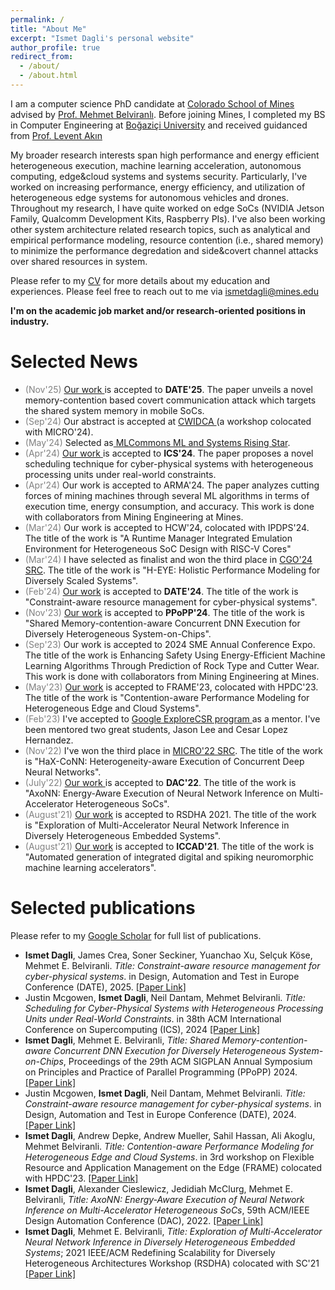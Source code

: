 ```yaml
---
permalink: /
title: "About Me"
excerpt: "Ismet Dagli's personal website"
author_profile: true
redirect_from: 
  - /about/
  - /about.html
---
```


I am a computer science PhD candidate at [Colorado School of Mines](https://cs.mines.edu/) advised by [Prof. Mehmet Belviranlı](https://mehmet.belviranli.com/). Before joining Mines, I completed my BS in Computer Engineering at [Boğaziçi University](https://www.cmpe.boun.edu.tr/) and received guidanced from [Prof. Levent Akın](https://www.cmpe.boun.edu.tr/~akin/)

My broader research interests span high performance and energy efficient heterogeneous execution, machine learning acceleration, autonomous computing, edge&cloud systems and systems security. Particularly, I've worked on increasing performance, energy efficiency, and utilization of heterogeneous edge systems for autonomous vehicles and drones. Throughout my research, I have quite worked on edge SoCs (NVIDIA Jetson Family, Qualcomm Development Kits, Raspberry PIs). I've also been working other system architecture related research topics, such as analytical and empirical performance modeling, resource contention (i.e., shared memory) to minimize the performance degredation and side&covert channel attacks over shared resources in system. 

Please refer to my <a href="https://ismetdagli.github.io/files/IsmetDagli.pdf" target="_blank">CV</a> for more details about my education and experiences. Please feel free to reach out to me via ismetdagli@mines.edu

**I'm on the academic job market and/or research-oriented positions in industry.**

Selected News
=====
* <span style="color:gray">(Nov'25)</span> <a href="https://arxiv.org/abs/2412.05228" target="_blank"> Our work </a> is accepted to <strong>DATE'25</strong>. The paper unveils a novel memory-contention based covert communication attack which targets the shared system memory in mobile SoCs.
* <span style="color:gray">(Sep'24)</span> Our abstract is accepted at <a href="https://www.colorado.edu/conference/cwwmca/" target="_blank"> CWIDCA </a> (a workshop colocated with MICRO'24). 
* <span style="color:gray">(May'24)</span> Selected as<a href="https://mlcommons.org/about-us/programs/" target="_blank">  MLCommons ML and Systems Rising Star</a>. 
* <span style="color:gray">(Apr'24)</span> <a href="https://ismetdagli.github.io/files/ics24.pdf" target="_blank"> Our work </a> is accepted to <strong>ICS'24</strong>. The paper proposes a novel scheduling technique for cyber-physical systems with heterogeneous processing units under real-world constraints.
* <span style="color:gray">(Apr'24)</span> Our work is accepted to ARMA'24. The paper analyzes cutting forces of mining machines through several ML algorithms in terms of execution time, energy consumption, and accuracy. This work is done with collaborators from Mining Engineering at Mines.
* <span style="color:gray">(Mar'24)</span> Our work is accepted to HCW'24, colocated with IPDPS'24. The title of the work is "A Runtime Manager Integrated Emulation Environment for Heterogeneous SoC Design with RISC-V Cores"
* <span style="color:gray">(Mar'24)</span> I have selected as finalist and won the third place in <a href="https://conf.researchr.org/track/cgo-2024/cgo-2024-student-research-competition" target="_blank">CGO'24 SRC</a>. The title of the work is "H-EYE: Holistic Performance Modeling for Diversely Scaled Systems".
* <span style="color:gray">(Feb'24)</span> <a href="https://www.date-conference.com/programme#ASD05P" target="_blank"> Our work</a> is accepted to <strong>DATE'24</strong>. The title of the work is "Constraint-aware resource management for cyber-physical systems".
* <span style="color:gray">(Nov'23)</span> <a href="https://arxiv.org/pdf/2308.05869.pdf" target="_blank"> Our work</a> is accepted to <strong>PPoPP'24</strong>. The title of the work is "Shared Memory-contention-aware Concurrent DNN Execution for Diversely Heterogeneous System-on-Chips".
* <span style="color:gray">(Sep'23)</span> Our work is accepted to 2024 SME Annual Conference Expo. The title of the work is Enhancing Safety Using Energy-Efficient Machine Learning Algorithms Through Prediction of Rock Type and Cutter Wear. This work is done with collaborators from Mining Engineering at Mines.
* <span style="color:gray">(May'23)</span> <a href="https://ismetdagli.github.io/files/frame23.pdf" target="_blank"> Our work</a> is accepted to FRAME'23, colocated with HPDC'23. The title of the work is "Contention-aware Performance Modeling for Heterogeneous Edge and Cloud Systems".
* <span style="color:gray">(Feb'23)</span> I've accepted to <a href="https://research.google/outreach/explore-csr/" target="_blank"> Google ExploreCSR program </a> as a mentor. I've been mentored two great students, Jason Lee and Cesar Lopez Hernandez. 
* <span style="color:gray">(Nov'22)</span> I've won the third place in <a href="https://src.acm.org/winners/2023" target="_blank">MICRO'22 SRC</a>. The title of the work is "HaX-CoNN: Heterogeneity-aware Execution of Concurrent Deep Neural Networks".
* <span style="color:gray">(July'22)</span> <a href="https://ismetdagli.github.io/files/dac22.pdf" target="_blank"> Our work </a> is accepted to <strong>DAC'22</strong>. The title of the work is "AxoNN: Energy-Aware Execution of Neural Network Inference on Multi-Accelerator Heterogeneous SoCs".
* <span style="color:gray">(August'21)</span> <a href="https://ismetdagli.github.io/files/rsdha21.pdf" target="_blank">Our work</a> is accepted to  RSDHA 2021. The title of the work is "Exploration of Multi-Accelerator Neural Network Inference in Diversely Heterogeneous Embedded Systems".
* <span style="color:gray">(August'21)</span> <a href="https://ismetdagli.github.io/files/iccad21.pdf" target="_blank">Our work</a> is accepted to  <strong>ICCAD'21</strong>. The title of the work is "Automated generation of integrated digital and spiking neuromorphic machine learning accelerators".



Selected publications
=====
Please refer to my [Google Scholar](https://scholar.google.com/citations?user=x5wYzjkAAAAJ&hl=en) for full list of publications.
* **Ismet Dagli**, James Crea, Soner Seckiner, Yuanchao Xu, Selçuk Köse, Mehmet E. Belviranli. *Title: Constraint-aware resource management for cyber-physical systems*. in Design, Automation and Test in Europe Conference (DATE), 2025. <a href="https://arxiv.org/abs/2412.05228" target="_blank">[Paper Link]</a>
* Justin Mcgowen, **Ismet Dagli**, Neil Dantam, Mehmet Belviranli. *Title: Scheduling for Cyber-Physical Systems with Heterogeneous Processing Units under Real-World Constraints*. in  38th ACM International Conference on Supercomputing (ICS), 2024 <a href="https://dl.acm.org/doi/abs/10.1145/3650200.3656625" target="_blank">[Paper Link]</a>
* **Ismet Dagli**, Mehmet E. Belviranli, *Title: Shared Memory-contention-aware Concurrent DNN Execution for Diversely Heterogeneous System-on-Chips*, Proceedings of the 29th ACM SIGPLAN Annual Symposium on Principles and Practice of Parallel Programming (PPoPP) 2024. <a href="https://dl.acm.org/doi/10.1145/3627535.3638502" target="_blank">[Paper Link]</a>
* Justin Mcgowen, **Ismet Dagli**, Neil Dantam, Mehmet Belviranli. *Title: Constraint-aware resource management for cyber-physical systems*. in Design, Automation and Test in Europe Conference (DATE), 2024. <a href="https://www.date-conference.com/programme#ASD05P" target="_blank">[Paper Link]</a>
* **Ismet Dagli**, Andrew Depke, Andrew Mueller, Sahil Hassan, Ali Akoglu, Mehmet Belviranli. *Title: Contention-aware Performance Modeling for Heterogeneous Edge and Cloud Systems*. in 3rd workshop on Flexible Resource and Application Management on the Edge (FRAME) colocated with HPDC'23. <a href="https://ismetdagli.github.io/files/frame23.pdf" target="_blank">[Paper Link]</a>
* **Ismet Dagli**, Alexander Cieslewicz, Jedidiah McClurg, Mehmet E. Belviranli, *Title: AxoNN: Energy-Aware Execution of Neural Network Inference on Multi-Accelerator Heterogeneous SoCs*, 59th ACM/IEEE Design Automation Conference (DAC), 2022. <a href="https://ismetdagli.github.io/files/dac22.pdf" target="_blank">[Paper Link]</a>
* **Ismet Dagli**, Mehmet E. Belviranli, *Title: Exploration of Multi-Accelerator Neural Network Inference in Diversely Heterogeneous Embedded Systems*; 2021 IEEE/ACM Redefining Scalability for Diversely Heterogeneous Architectures Workshop (RSDHA) colocated with SC'21 <a href="https://ismetdagli.github.io/files/rsdha21.pdf" target="_blank">[Paper Link]</a>


